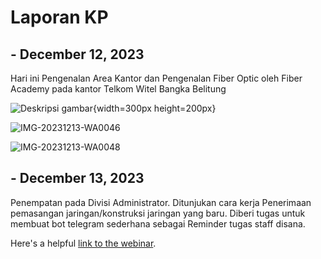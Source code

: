 # Laporan KP

## - December 12, 2023
Hari ini Pengenalan Area Kantor dan Pengenalan Fiber Optic oleh Fiber Academy pada kantor Telkom Witel Bangka Belitung

![Deskripsi gambar](https://raw.githubusercontent.com/kikyputraa/Diary_KP/main/assets/IMG-20231213-WA0045.png){width=300px height=200px}

![IMG-20231213-WA0046](https://github.com/kikyputraa/Diary_KP/assets/150577938/40b730ad-3525-4df1-b3f7-d5439251f763)

![IMG-20231213-WA0048](https://github.com/kikyputraa/Diary_KP/assets/150577938/d7b4c647-1b14-475d-9f13-f2844448fca2)

## - December 13, 2023
Penempatan pada Divisi Administrator. Ditunjukan cara kerja Penerimaan pemasangan jaringan/konstruksi jaringan yang baru. Diberi tugas untuk membuat bot telegram sederhana sebagai Reminder tugas staff disana.

Here's a helpful [link to the webinar](https://example.com/webinar).

